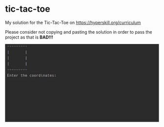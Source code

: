 # tic-tac-toe
My solution for the Tic-Tac-Toe on https://hyperskill.org/curriculum  

Please consider not copying and pasting the solution in order to pass the project as that is **BAD!!!**

![Demo](demonstration.gif)
